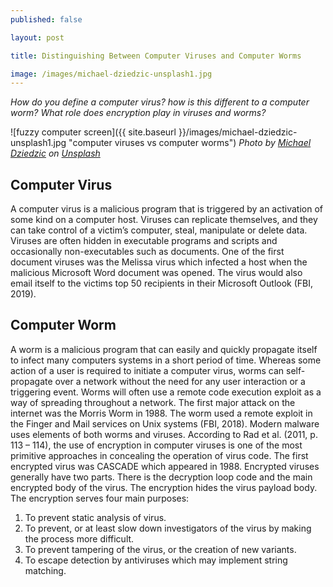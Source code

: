 ```yaml
---
published: false

layout: post

title: Distinguishing Between Computer Viruses and Computer Worms

image: /images/michael-dziedzic-unsplash1.jpg
---
```


_How do you define a computer virus? how is this different to a computer worm? What role does encryption play in viruses and worms?_

![fuzzy computer screen]({{ site.baseurl }}/images/michael-dziedzic-unsplash1.jpg "computer viruses vs computer worms") 
_Photo by [Michael Dziedzic](https://unsplash.com/@lazycreekimages) on [Unsplash](https://unsplash.com/s/photos/computer-virus)_   

## Computer Virus
A computer virus is a malicious program that is triggered by an activation of some kind on a computer host. Viruses can replicate themselves, and they can take control of a victim’s computer, steal, manipulate or delete data. Viruses are often hidden in executable programs and scripts and occasionally non-executables such as documents. One of the first document viruses was the Melissa virus which infected a host when the malicious Microsoft Word document was opened. The virus would also email itself to the victims top 50 recipients in their Microsoft Outlook (FBI, 2019).  

## Computer Worm
A worm is a malicious program that can easily and quickly propagate itself to infect many computers systems in a short period of time. Whereas some action of a user is required to initiate a computer virus, worms can self-propagate over a network without the need for any user interaction or a triggering event. Worms will often use a remote code execution exploit as a way of spreading throughout a network. The first major attack on the internet was the Morris Worm in 1988. The worm used a remote exploit in the Finger and Mail services on Unix systems (FBI, 2018).  Modern malware uses elements of both worms and viruses. 
According to Rad et al. (2011, p. 113 – 114), the use of encryption in computer viruses is one of the most primitive approaches in concealing the operation of virus code. The first encrypted virus was CASCADE which appeared in 1988.  Encrypted viruses generally have two parts. There is the decryption loop code and the main encrypted body of the virus. The encryption hides the virus payload body. The encryption serves four main purposes:
1. To prevent static analysis of virus.
1. To prevent, or at least slow down investigators of the virus by making the process more difficult. 
1. To prevent tampering of the virus, or the creation of new variants. 
1. To escape detection by antiviruses which may implement string matching. 
